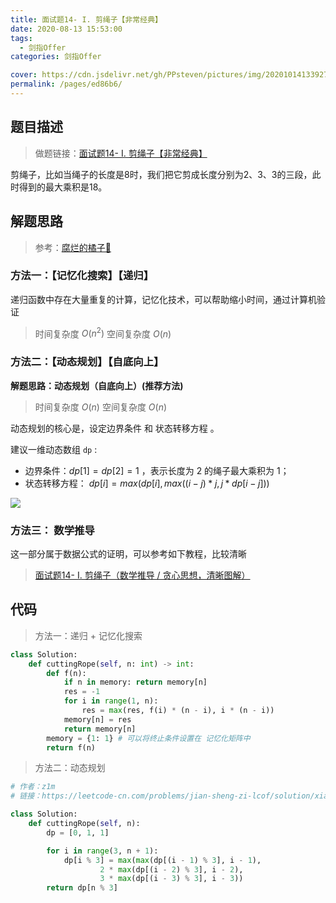 ```yaml
---
title: 面试题14- I. 剪绳子【非常经典】
date: 2020-08-13 15:53:00
tags: 
  - 剑指Offer
categories: 剑指Offer

cover: https://cdn.jsdelivr.net/gh/PPsteven/pictures/img/20201014133927.png
permalink: /pages/ed86b6/
---
```


## 题目描述

> 做题链接：[面试题14- I. 剪绳子【非常经典】](https://leetcode-cn.com/problems/jian-sheng-zi-lcof/)
>

剪绳子，比如当绳子的长度是8时，我们把它剪成长度分别为2、3、3的三段，此时得到的最大乘积是18。

<!--more-->

## 解题思路

> 参考：[腐烂的橘子🍊](https://leetcode-cn.com/problems/jian-sheng-zi-lcof/solution/xiang-jie-bao-li-di-gui-ji-yi-hua-ji-zhu-dong-tai-/)

### 方法一：【记忆化搜索】【递归】

递归函数中存在大量重复的计算，记忆化技术，可以帮助缩小时间，通过计算机验证

> 时间复杂度 $O(n^2)$  空间复杂度 $O(n)$

### 方法二：【动态规划】【自底向上】

**解题思路：动态规划（自底向上）(推荐方法)**

  > 时间复杂度 $O(n)$ 空间复杂度 $O(n)$

  动态规划的核心是，设定边界条件 和 状态转移方程 。

  建议一维动态数组 `dp` :

  - 边界条件：$dp[1] = dp[2] = 1$ ，表示长度为 2 的绳子最大乘积为 1；
  - 状态转移方程： $dp[i] = max(dp[i], max((i-j)*j, j*dp[i-j]))$

  ![](https://cdn.jsdelivr.net/gh/PPsteven/pictures/img/20200704150131.png)



### 方法三： 数学推导

这一部分属于数据公式的证明，可以参考如下教程，比较清晰

> [面试题14- I. 剪绳子（数学推导 / 贪心思想，清晰图解）](https://leetcode-cn.com/problems/jian-sheng-zi-lcof/solution/mian-shi-ti-14-i-jian-sheng-zi-tan-xin-si-xiang-by/)

## 代码

> 方法一：递归 + 记忆化搜索

```python
class Solution:
    def cuttingRope(self, n: int) -> int:
        def f(n):
            if n in memory: return memory[n]
            res = -1
            for i in range(1, n):
                res = max(res, f(i) * (n - i), i * (n - i))
            memory[n] = res
            return memory[n]
        memory = {1: 1} # 可以将终止条件设置在 记忆化矩阵中
        return f(n)
```



> 方法二：动态规划

```python
# 作者：z1m
# 链接：https://leetcode-cn.com/problems/jian-sheng-zi-lcof/solution/xiang-jie-bao-li-di-gui-ji-yi-hua-ji-zhu-dong-tai-/

class Solution:
    def cuttingRope(self, n):
        dp = [0, 1, 1]

        for i in range(3, n + 1):
            dp[i % 3] = max(max(dp[(i - 1) % 3], i - 1),
                    2 * max(dp[(i - 2) % 3], i - 2),
                    3 * max(dp[(i - 3) % 3], i - 3))
        return dp[n % 3]
```



